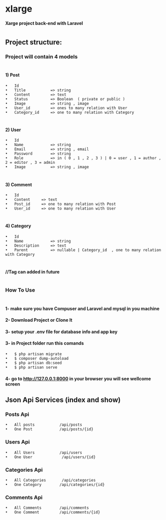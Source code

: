 #                   xlarge
####    Xarge project back-end with Laravel
#

## Project structure:
### Project will contain 4 models
#
#### 1)	Post
    •	Id
    •	Title			=> string
    •	Content		    => text
    •	Status			=> Boolean  ( private or public )
    •	Image			=> string , image
    •	User_id		    => ones to many relation with User
    •	Category_id		=> one to many relation with Category
#
#### 2)	User
    •	Id
    •	Name			=> string
    •	Email			=> string , email
    •	Password		=> string
    •	Role			=> in ( 0 , 1 , 2 , 3 ) | 0 = user , 1 = author , 2 = editor , 3 = admin 
    •	Image			=> string , image
#
#### 3)	Comment
    •	Id
    •	Content		=> text
    •	Post_id		=> one to many relation with Post
    •	User_id		=> one to many relation with User
#
#### 4)	Category
    •	Id
    •	Name			=> string
    •	Description		=> text
    •	Parent			=> nullable | Category_id  , one to many relation with Category
#
####  //Tag can added in future
#
#
### How To Use
#
#### 1- make sure you have Compuser and Laravel and mysql in you machine
#### 2- Download Project or Clone It
#### 3- setup your .env file for database info and app key
#### 3- in Project folder run this comands
    •	$ php artisan migrate
    •	$ composer dump-autoload
    •	$ php artisan db:seed
    •	$ php artisan serve
#### 4- go to http://127.0.0.1:8000 in your browser you will see wellcome screen
##
## Json Api Services (index and show)
### Posts Api
    •	All posts           /api/posts
    •	One Post		    /api/posts/{id}
### Users Api
    •	All Users           /api/users
    •	One User		     /api/users/{id}
### Categories Api
    •	All Categories       /api/categories
    •	One Category		/api/categories/{id}
### Comments Api
    •	All Comments        /api/comments
    •	One Comment		    /api/comments/{id}

